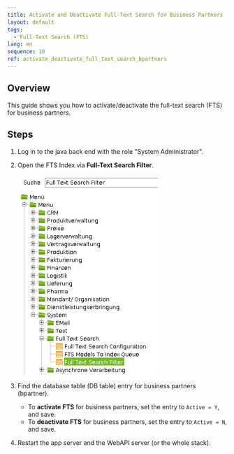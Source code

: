 ```yaml
---
title: Activate and Deactivate Full-Text Search for Business Partners
layout: default
tags:  
  - Full-Text Search (FTS)
lang: en
sequence: 10
ref: activate_deactivate_full_text_search_bpartners
---
```


## Overview
This guide shows you how to activate/deactivate the full-text search (FTS) for business partners.

## Steps
1. Log in to the java back end with the role "System Administrator".
1. Open the FTS Index via **Full-Text Search Filter**.

    <kbd><img src="assets/fts_index-full_text_search_filter.png" alt="Fig.: FTS index - Full Text Search Filter"></kbd>

1. Find the database table (DB table) entry for business partners (bpartner).
    - To **activate FTS** for business partners, set the entry to `Active = Y`, and save.
    - To **deactivate FTS** for business partners, set the entry to `Active = N`, and save.

1. Restart the app server and the WebAPI server (or the whole stack).
